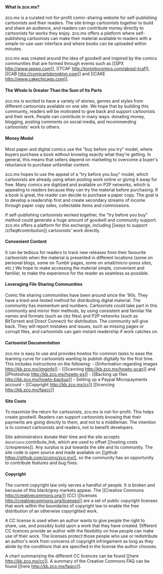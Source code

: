 #### What Is zco.mx?
zco.mx is a curated not-for-profit comic-sharing website for
self-publishing cartoonists and their readers. The site brings
cartoonists together to build and share an audience, and readers can
contribute money directly to cartoonists for works they enjoy. zco.mx
offers a platform where self-publishing cartoonists can make their
material available to readers with a simple-to-use user interface and
where books can be uploaded within minutes.

zco.mx was created around the idea of goodwill and inspired by the
comics communities that are formed through events such as
[[SPX http://www.spxpo.com]],
[[TCAF http://torontocomics.com/about-tcaf]],
[[CAB http://comicartsbrooklyn.com]] and
[[CAKE http://www.cakechicago.com]].


#### The Whole Is Greater Than the Sum of Its Parts
zco.mx is excited to have a variety of stories, genres and styles from
different cartoonists available on one site. We hope that by building
this community, readers will be motivated to give back and support
cartoonists and their work. People can contribute in many ways: donating
money, blogging, posting comments on social media, and recommending
cartoonists' work to others.


#### Money Model
Most paper and digital comics use the "buy before you try" model, where
buyers purchase a book without knowing exactly what they're getting. In
general, this means that sellers depend on marketing to overcome a
buyer's reluctance to purchase unfamiliar content.

zco.mx hopes to use the appeal of a "try before you buy" model, which
cartoonists are already using when posting work online or giving it away
for free. Many comics are digitized and available on P2P networks, which
is appealing to readers because they can try the material before
purchasing. If a book is great, the reader can decide to purchase a
paper copy. The goal is to develop a readership first and create
secondary streams of income through paper copy sales, collectable items
and commissions.

If self-publishing cartoonists worked together, the "try before you buy"
method could generate a huge amount of goodwill and community support.
zco.mx offers a platform for this exchange, including [[ways to support /z/faq#contribution]]
cartoonists' work directly.


#### Convenient Content
It can be tedious for readers to track new releases from their favourite
cartoonists when the material is presented in different locations (some
on personal blogs, some on Tumblr pages, some on small/micro-press
sites, etc.) We hope to make accessing the material simple, convenient
and familiar, to make the experience for the reader as seamless as
possible.


#### Leveraging File Sharing Communities
Comic file sharing communities have been around since the '90s. They
have a tried-and-tested method for distributing digital material. The
community has momentum and numbers. Cartoonists could take part in this
community and mirror their methods, by using consistent and familiar
file names and formats (such as cbz files) and P2P networks (such as
BitTorrent and Direct Connect) for distribution. The community will give
back. They will report mistakes and issues, such as missing pages or
corrupt files, and cartoonists can gain instant readership if work
catches on.


#### Cartoonist Documentation
zco.mx is easy to use and provides howtos for common tasks to ease the
learning curve for cartoonists wanting to publish digitally for the
first time. This includes instructions on the following:
    - [[Information regarding images http://kb.zco.mx/imginfo]]
    - [[Scanning http://kb.zco.mx/howto-scan]] and [[Photoshop http://kb.zco.mx/howto-ps]]
    - [[Backing up files http://kb.zco.mx/howto-backup]]
    - Setting up a Paypal Micropayments account
    - [[Copyright http://kb.zco.mx/cc]] [[licencing http://kb.zco.mx/faqcc]]


#### Site Costs
To maximize the return for cartoonists, zco.mx is not-for-profit. This
helps create goodwill. Readers can support cartoonists knowing that
their payments are going directly to them, and not to a middleman. The
intention is to connect cartoonists and readers, not to benefit
developers.

Site administrators donate their time and the site accepts
``donations``:contribute_link, which are used to offset [[hosting costs
/z/expenses]]. Any surplus is put towards the site and its community. The
site code is open source and made available on [[github
https://github.com/zcomx/zco.mx]], so the community has an opportunity to
contribute features and bug fixes.


#### Copyright
The current copyright law only serves a handful of people.  It is broken
and because of this black/grey markets appear.  The [[Creative Commons
http://creativecommons.org/]] (CC) [[licenses
http://creativecommons.org/licenses]] are a set of public copyright
licenses that work within the boundaries of copyright law to enable the
free distribution of an otherwise copyrighted work.

A CC license is used when an author wants to give people the right to
share, use, and possibly build upon a work that they have created.
Different CC licences provide an author with the flexibility on how
people can make use of their work.  The licenses protect those people
who use or redistribute an author's work from concerns of copyright
infringement as long as they abide by the conditions that are specified
in the license the author chooses.

A chart summarizing the different CC licences can be found [[here
http://kb.zco.mx/cc]].  A summary of the Creative Commons FAQ can be
found [[here http://kb.zco.mx/faqcc]].

